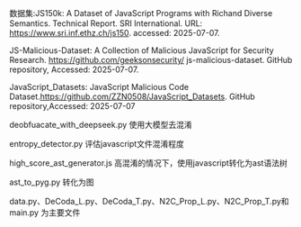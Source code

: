 数据集:JS150k: A Dataset of JavaScript Programs with Richand Diverse Semantics. Technical Report. SRI International. URL:
https://www.sri.inf.ethz.ch/js150. accessed: 2025-07-07.

JS-Malicious-Dataset: A Collection of Malicious JavaScript for Security Research. https://github.com/geeksonsecurity/
js-malicious-dataset. GitHub repository, Accessed: 2025-07-07.

JavaScript_Datasets: JavaScript Malicious Code Dataset.https://github.com/ZZN0508/JavaScript_Datasets. GitHub repository,Accessed: 2025-07-07

deobfuacate_with_deepseek.py 使用大模型去混淆

entropy_detector.py 评估javascript文件混淆程度

high_score_ast_generator.js 高混淆的情况下，使用javascript转化为ast语法树

ast_to_pyg.py 转化为图

data.py、DeCoda_L.py、DeCoda_T.py、N2C_Prop_L.py、N2C_Prop_T.py和main.py 为主要文件